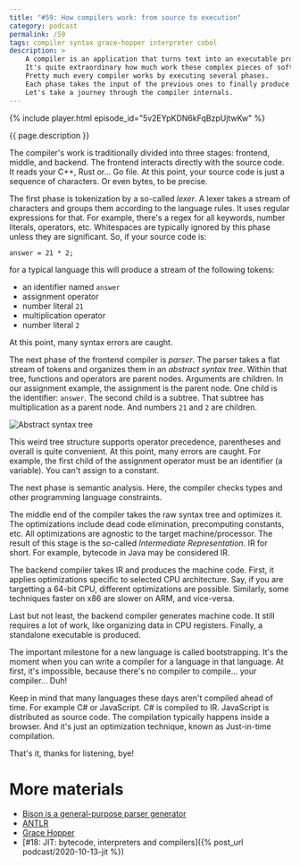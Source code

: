 ```yaml
---
title: "#59: How compilers work: from source to execution"
category: podcast
permalink: /59
tags: compiler syntax grace-hopper interpreter cobol
description: >
    A compiler is an application that turns text into an executable program.
    It's quite extraordinary how much work these complex pieces of software are doing.
    Pretty much every compiler works by executing several phases.
    Each phase takes the input of the previous ones to finally produce the runnable code.
    Let's take a journey through the compiler internals.
---
```


{% include player.html episode_id="5v2EYpKDN6kFqBzpUjtwKw" %}

{{ page.description }}

The compiler's work is traditionally divided into three stages: frontend, middle, and backend.
The frontend interacts directly with the source code.
It reads your C++, Rust or... Go file.
At this point, your source code is just a sequence of characters.
Or even bytes, to be precise.

The first phase is tokenization by a so-called _lexer_.
A lexer takes a stream of characters and groups them according to the language rules.
It uses regular expressions for that.
For example, there's a regex for all keywords, number literals, operators, etc.
Whitespaces are typically ignored by this phase unless they are significant.
So, if your source code is:

```
answer = 21 * 2;
```

for a typical language this will produce a stream of the following tokens:

* an identifier named `answer`
* assignment operator
* number literal `21`
* multiplication operator
* number literal `2`

At this point, many syntax errors are caught.

The next phase of the frontend compiler is _parser_.
The parser takes a flat stream of tokens and organizes them in an _abstract syntax tree_.
Within that tree, functions and operators are parent nodes.
Arguments are children.
In our assignment example, the assignment is the parent node.
One child is the identifier: `answer`.
The second child is a subtree.
That subtree has multiplication as a parent node.
And numbers `21` and `2` are children.

![Abstract syntax tree](img/podcast-59-ast.svg)

This weird tree structure supports operator precedence, parentheses and overall is quite convenient.
At this point, many errors are caught.
For example, the first child of the assignment operator must be an identifier (a variable).
You can't assign to a constant.

The next phase is semantic analysis.
Here, the compiler checks types and other programming language constraints.

The middle end of the compiler takes the raw syntax tree and optimizes it.
The optimizations include dead code elimination, precomputing constants, etc.
All optimizations are agnostic to the target machine/processor.
The result of this stage is the so-called _Intermediate Representation_.
IR for short.
For example, bytecode in Java may be considered IR.

The backend compiler takes IR and produces the machine code.
First, it applies optimizations specific to selected CPU architecture.
Say, if you are targetting a 64-bit CPU, different optimizations are possible.
Similarly, some techniques faster on x86 are slower on ARM, and vice-versa.

Last but not least, the backend compiler generates machine code.
It still requires a lot of work, like organizing data in CPU registers.
Finally, a standalone executable is produced.

The important milestone for a new language is called bootstrapping.
It's the moment when you can write a compiler for a language in that language.
At first, it's impossible, because there's no compiler to compile... your compiler...
Duh!

Keep in mind that many languages these days aren't compiled ahead of time.
For example C# or JavaScript.
C# is compiled to IR.
JavaScript is distributed as source code.
The compilation typically happens inside a browser.
And it's just an optimization technique, known as Just-in-time compilation.

That's it, thanks for listening, bye!

# More materials

* [Bison is a general-purpose parser generator](https://www.gnu.org/software/bison/)
* [ANTLR](https://www.antlr.org/)
* [Grace Hopper](https://en.wikipedia.org/wiki/Grace_Hopper)
* [#18: JIT: bytecode, interpreters and compilers]({% post_url podcast/2020-10-13-jit %})


